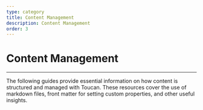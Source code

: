 ```yaml
---
type: category
title: Content Management
description: Content Management
order: 3
---
```


# Content Management
---

The following guides provide essential information on how content is structured and managed with Toucan. These resources cover the use of markdown files, front matter for setting custom properties, and other useful insights.